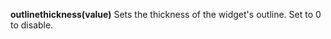 <a name="outlinethickness"></a>**outlinethickness(value)** Sets the thickness of the widget's outline. Set to 0 to disable. 


<!--UPDATE WIDGET_IN_CSOUND
    SIdent sprintf "outlinethickness(%f) ", rnd(100)/50
    SIdentifier strcat SIdentifier, SIdent
-->